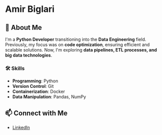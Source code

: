 # Amir Biglari  

## 🚀 About Me  
I'm a **Python Developer** transitioning into the **Data Engineering** field.  
Previously, my focus was on **code optimization**, ensuring efficient and scalable solutions. Now, I'm exploring **data pipelines, ETL processes, and big data technologies**.  

### 🛠️ Skills  
- **Programming**: Python  
- **Version Control**: Git  
- **Containerization**: Docker  
- **Data Manipulation**: Pandas, NumPy  


## 📫 Connect with Me  
- [LinkedIn](https://www.linkedin.com/in/amirhossein-biglari/)  

